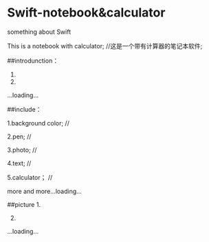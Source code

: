 # Swift-notebook&calculator
something about Swift

This is a notebook with calculator;  //这是一个带有计算器的笔记本软件;

##introdunction：

1.

2.

...loading...


##include：

1.background color;  //

2.pen;  //

3.photo;  //

4.text;  //

5.calculator；  //

more and more...loading...


##picture
1.

2.

...loading...

